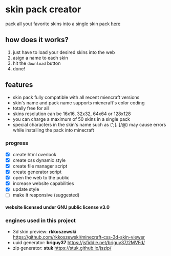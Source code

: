 # skin pack creator
pack all yout favorite skins into a single skin pack [here](https://innova67.github.io/skin-zipper/)

## how does it works?
1. just have to load your desired skins into the web
2. asign a name to each skin
3. hit the `download` button
4. done!

## features
* skin pack fully compatible with all recent miencraft versions
* skin's name and pack name supports miencraft's color coding
* totally free for all 
* skins resolution can be 16x16, 32x32, 64x64 or 128x128
* you can charge a maximum of 50 skins in a single pack
* special characters in the skin's name such as (';]..]/\@) may cause errors while installing the pack into minecraft

### progress
- [x] create html overlook
- [x] create css dynamic style
- [x] create file manager script
- [x] create generator script
- [x] open the web to the public
- [x] increase website capabilities
- [x] update style
- [ ] make it responsive (suggested)

#### website licensed under GNU public license v3.0

### engines used in this project
* 3d skin preview: **rkkoszewski** https://github.com/rkkoszewski/minecraft-css-3d-skin-viewer
* uuid generator: **briguy37** https://jsfiddle.net/briguy37/2MVFd/
* zip generator: **stuk** https://stuk.github.io/jszip/
